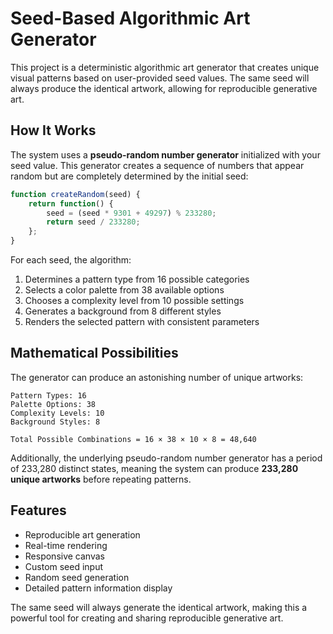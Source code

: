 # Seed-Based Algorithmic Art Generator

This project is a deterministic algorithmic art generator that creates unique visual patterns based on user-provided seed values. The same seed will always produce the identical artwork, allowing for reproducible generative art.

## How It Works

The system uses a **pseudo-random number generator** initialized with your seed value. This generator creates a sequence of numbers that appear random but are completely determined by the initial seed:

```javascript
function createRandom(seed) {
    return function() {
        seed = (seed * 9301 + 49297) % 233280;
        return seed / 233280;
    };
}
```

For each seed, the algorithm:
1. Determines a pattern type from 16 possible categories
2. Selects a color palette from 38 available options
3. Chooses a complexity level from 10 possible settings
4. Generates a background from 8 different styles
5. Renders the selected pattern with consistent parameters

## Mathematical Possibilities

The generator can produce an astonishing number of unique artworks:

```
Pattern Types: 16
Palette Options: 38
Complexity Levels: 10
Background Styles: 8

Total Possible Combinations = 16 × 38 × 10 × 8 = 48,640
```

Additionally, the underlying pseudo-random number generator has a period of 233,280 distinct states, meaning the system can produce **233,280 unique artworks** before repeating patterns.

## Features
- Reproducible art generation
- Real-time rendering
- Responsive canvas
- Custom seed input
- Random seed generation
- Detailed pattern information display

The same seed will always generate the identical artwork, making this a powerful tool for creating and sharing reproducible generative art.
